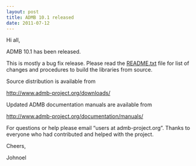 ```yaml
---
layout: post
title: ADMB 10.1 released 
date: 2011-07-12
---
```


Hi all,

ADMB 10.1 has been released.

This is mostly a bug fix release.  Please read the [README.txt](https://github.com/admb-project/admb/tags/admb-10.1//README.txt) file for list of changes and procedures to build the libraries from source.

Source distribution is available from

http://www.admb-project.org/downloads/

Updated ADMB documentation manuals are available from

http://www.admb-project.org/documentation/manuals/

For questions or help please email “users at admb-project.org”. Thanks to everyone who had contributed and helped with the project.

Cheers,

Johnoel
